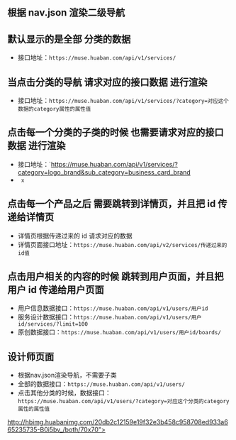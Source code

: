 ## 根据 nav.json 渲染二级导航

## 默认显示的是全部 分类的数据

-   接口地址：`https://muse.huaban.com/api/v1/services/`

## 当点击分类的导航 请求对应的接口数据 进行渲染

-   接口地址：`https://muse.huaban.com/api/v1/services/?category=对应这个数据的category属性的属性值`

## 点击每一个分类的子类的时候 也需要请求对应的接口数据 进行渲染

- 接口地址：`https://muse.huaban.com/api/v1/services/?category=logo_brand&sub_category=business_card_brand 
- `
x`
## 点击每一个产品之后 需要跳转到详情页，并且把 id 传递给详情页

-   详情页根据传递过来的 id 请求对应的数据
-   详情页面接口地址：`https://muse.huaban.com/api/v2/services/传递过来的id值`


## 点击用户相关的内容的时候 跳转到用户页面，并且把用户 id 传递给用户页面

-   用户信息数据接口：`https://muse.huaban.com/api/v1/users/用户id`
-   服务设计数据接口：`https://muse.huaban.com/api/v1/users/用户id/services/?limit=100`
-   原创数据接口：`https://muse.huaban.com/api/v1/users/用户id/boards/`



## 设计师页面
-   根据nav.json渲染导航，不需要子类
-   全部的数据接口：`https://muse.huaban.com/api/v1/users/`
-   点击其他分类的时候，数据接口：`https://muse.huaban.com/api/v1/users/?category=对应这个分类的category属性的属性值`

http://hbimg.huabanimg.com/20db2c12159e19f32e3b458c958708ed933a665235735-B0i5bv_/both/70x70">